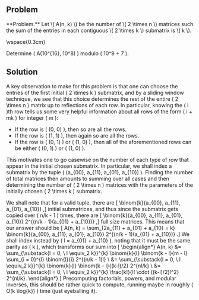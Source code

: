 ## Problem

<div class="side-box">
**Problem.** Let \( A(n, k) \) be the number of \( 2 \times n \) matrices such the sum of the entries in each contiguous \( 2 \times k \) submatrix is \( k \).

\vspace{0.3cm}

Determine \( A(10^{16}, 10^8) \) modulo \( 10^9 + 7 \).
</div>

## Solution

A key observation to make for this problem is that one can choose the entries of the first initial \( 2 \times k \) submatrix, and by a sliding window technique, we see that this choice determines the rest of the entire \( 2 \times n \) matrix up to reflections of each row. In particular, knowing the \( i \)th row tells us some very helpful information about all rows of the form \( i + mk \) for integer \( m \):

- If the row is \( (0, 0) \), then so are all the rows.
- If the row is \( (1, 1) \), then again so are all the rows.
- If the row is \( (0, 1) \) or \( (1, 0) \), then all of the aforementioned rows can be either \( (0, 1) \) or \( (1, 0) \).

This motivates one to go casewise on the number of each type of row that appear in the initial chosen submatrix. In particular, we shall index a submatrix by the tuple \( (a_{00}, a_{11}, a_{01}, a_{10}) \). Finding the number of total matrices then amounts to summing over all cases and then determining the number of \( 2 \times n \) matrices with the parameters of the initially chosen \( 2 \times k \) submatrix.

We shall note that for a valid tuple, there are
\[
    \binom{k}{a_{00}, a_{11}, a_{01}, a_{10}}
,\]
initial submatrices, and thus since the submatrix gets copied over \( n/k - 1 \) times, there are
\[
    \binom{k}{a_{00}, a_{11}, a_{01}, a_{10}} 2^{(n/k - 1)(a_{01} + a_{10})}
,\]
full size matrices. This means that our answer should be
\[
    A(n, k) = \sum_{2a_{11} + a_{01} + a_{10} = k} \binom{k}{a_{00}, a_{11}, a_{01}, a_{10}} 2^{(n/k - 1)(a_{01} + a_{10})}
.\]
We shall index instead by \( l = a_{01} + a_{10} \), noting that it must be the same parity as \( k \), which transforms our sum into
\[
\begin{align*}
    A(n, k) &= \sum_{\substack{l = 0, \\ l \equiv_2 k}}^{k} \binom{k}{l} \binom{k - l}{m - l} \sum_{i = 0}^{l} \binom{l}{i} 2^{(n/k - 1)l} \\
    &= \sum_{\substack{l = 0, \\ l \equiv_2 k}}^{k} \binom{k}{l} \binom{k - l}{(k-l)/2} 2^{nl/k} \\
    &= \sum_{\substack{l = 0, \\ l \equiv_2 k}}^{k} \frac{k!}{l! \cdot ((k-l)/2)!^2} 2^{nl/k}.
\end{align*}
\]
Precomputing factorials, powers, and modular inverses, this should be rather quick to compute, running maybe in roughly \( O(k \log{k}) \) time (just eyeballing it).
